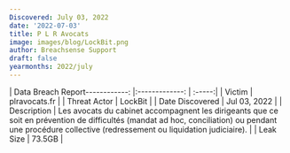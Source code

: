 ```yaml
---
Discovered: July 03, 2022
date: '2022-07-03'
title: P L R Avocats
image: images/blog/LockBit.png
author: Breachsense Support
draft: false
yearmonths: 2022/july
---
```


| Data Breach Report------------:     |:-------------:    | :-----:|
| Victim      | plravocats.fr      | 
| Threat Actor      | LockBit      | 
| Date Discovered      | Jul 03, 2022      | 
| Description      | Les avocats du cabinet accompagnent les dirigeants que ce soit en prévention de difficultés (mandat ad hoc, conciliation) ou pendant une procédure collective (redressement ou liquidation judiciaire).       | 
| Leak Size      | 73.5GB      | 

